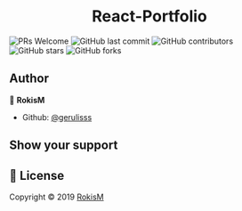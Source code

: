<h1 align="center">React-Portfolio</h1>	


![PRs Welcome](https://img.shields.io/badge/PRs-welcome-brightgreen.svg)
<img alt="GitHub last commit" src="https://img.shields.io/github/last-commit/gerulisss/React-Portfolio">
<img alt="GitHub contributors" src="https://img.shields.io/github/contributors/gerulisss/React-Portfolio?color=green&style=flat-square">
<img alt="GitHub stars" src="https://img.shields.io/github/stars/gerulisss/React-Portfolio?color=yellow&style=flat-square">
<img alt="GitHub forks" src="https://img.shields.io/github/forks/gerulisss/React-Portfolio?color=green&style=flat-square">


**Author**
-------------------------
👤 **RokisM**

- Github: [@gerulisss](https://github.com/gerulisss)


## Show your support

 📝 **License**
------------------------
Copyright © 2019 [RokisM](https://github.com/gerulisss)<br />
